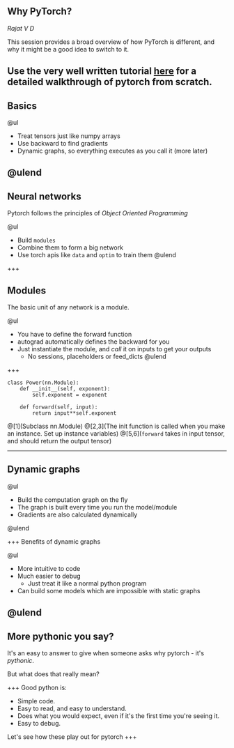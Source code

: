 ## Why PyTorch?
_Rajat V D_

This session provides a broad overview of how PyTorch is different, and why it might be a good idea to switch to it.

Use the very well written tutorial [here](https://pytorch.org/tutorials/beginner/deep_learning_60min_blitz.html) for a detailed walkthrough of pytorch from scratch.
---
## Basics

@ul

* Treat tensors just like numpy arrays
* Use backward to find gradients
* Dynamic graphs, so everything executes as you call it (more later)

@ulend
---
## Neural networks

Pytorch follows the principles of _Object Oriented Programming_

@ul
* Build `modules`
* Combine them to form a big network
* Use torch apis like `data` and `optim` to train them
@ulend

+++
## Modules
The basic unit of any network is a module.

@ul
* You have to define the forward function
* autograd automatically defines the backward for you
* Just instantiate the module, and _call_ it on inputs to get your outputs
    * No sessions, placeholders or feed\_dicts
@ulend

+++
```
class Power(nn.Module):
    def __init__(self, exponent):
        self.exponent = exponent
        
    def forward(self, input):
        return input**self.exponent
```

@[1](Subclass nn.Module)
@[2,3](The init function is called when you make an instance. Set up instance variables)
@[5,6](`forward` takes in input tensor, and should return the output tensor)

---
## Dynamic graphs

@ul

* Build the computation graph on the fly
* The graph is built every time you run the model/module
* Gradients are also calculated dynamically

@ulend

+++
Benefits of dynamic graphs

@ul
* More intuitive to code
* Much easier to debug
    * Just treat it like a normal python program
* Can build some models which are impossible with static graphs

@ulend
---
## More pythonic you say?
It's an easy to answer to give when someone asks why pytorch - it's _pythonic_.

But what does that really mean?

+++
Good python is:

* Simple code.
* Easy to read, and easy to understand.
* Does what you would expect, even if it's the first time you're seeing it.
* Easy to debug.

Let's see how these play out for pytorch
+++



